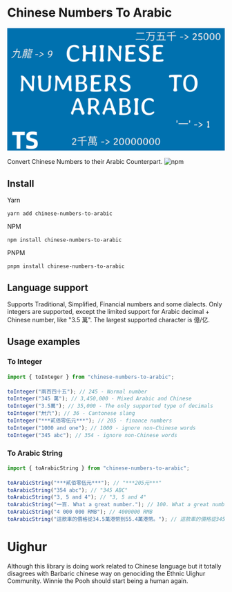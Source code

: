 # Chinese Numbers To Arabic

![banner](./assets/cn-numbers-to-arabic.png)

Convert Chinese Numbers to their Arabic Counterpart.
![npm](https://img.shields.io/npm/v/chinese-numbers-to-arabic?style=for-the-badge)

## Install

Yarn

```shell
yarn add chinese-numbers-to-arabic
```

NPM

```shell
npm install chinese-numbers-to-arabic
```

PNPM

```shell
pnpm install chinese-numbers-to-arabic
```

## Language support

Supports Traditional, Simplified, Financial numbers and some dialects. Only integers are supported, except the limited support for Arabic decimal + Chinese number, like "3.5 萬". The largest supported character is 億/亿.

## Usage examples

### To Integer

```ts
import { toInteger } from "chinese-numbers-to-arabic";

toInteger("兩百四十五"); // 245 - Normal number
toInteger("345 萬"); // 3,450,000 - Mixed Arabic and Chinese
toInteger("3.5萬"); // 35,000 - The only supported type of decimals
toInteger("卅六"); // 36 - Cantonese slang
toInteger("***貳佰零伍元***"); // 205 - finance numbers
toInteger("1000 and one"); // 1000 - ignore non-Chinese words
toInteger("345 abc"); // 354 - ignore non-Chinese words
```

### To Arabic String

```ts
import { toArabicString } from "chinese-numbers-to-arabic";

toArabicString("***貳佰零伍元***"); // "***205元***"
toArabicString("354 abc"); // "345 ABC"
toArabicString("3, 5 and 4"); // "3, 5 and 4"
toArabicString("一百. What a great number."); // 100. What a great number.
toArabicString("4 000 000 RMB"); // 4000000 RMB
toArabicString("這款車的價格從34.5萬港幣到55.4萬港幣。"); // 這款車的價格從345000港幣到554000港幣。
```

# Uighur

Although this library is doing work related to Chinese language but it totally disagrees with Barbaric chinese way on genociding the Ethnic Uighur Community. Winnie the Pooh should start being a human again.
